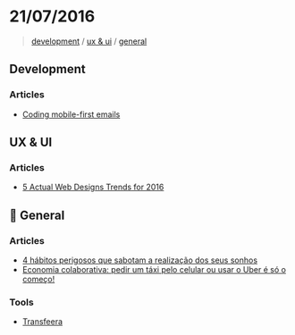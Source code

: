 # 21/07/2016

> [development](#development) / [ux & ui](#ux--ui) / [general](#beers-general)

## Development

### Articles

- [Coding mobile-first emails](https://medium.com/cm-engineering/coding-mobile-first-emails-1513ac4673e?ct=t(BrazilJS_Weekly_468_9_2013)#.o16hd1eta)


## UX & UI

### Articles

- [5 Actual Web Designs Trends for 2016](https://medium.com/apegroup-texts/5-actual-web-designs-trends-for-2016-f9504223c9b3#.eb4665e96)


## :beers: General

### Articles

- [4 hábitos perigosos que sabotam a realização dos seus sonhos](http://dinheirama.com/blog/2016/07/20/4-habitos-sabotam-sonhos/)
- [Economia colaborativa: pedir um táxi pelo celular ou usar o Uber é só o começo!](http://dinheirama.com/blog/2016/07/20/economia-colaborativa/)

### Tools

- [Transfeera](http://www.transfeera.com/)
